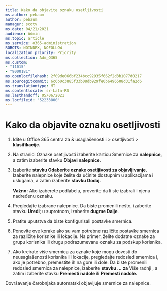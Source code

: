 ```yaml
---
title: Kako da objavite oznaku osetljivosti
ms.author: pebaum
author: pebaum
manager: scotv
ms.date: 04/21/2021
audience: Admin
ms.topic: article
ms.service: o365-administration
ROBOTS: NOINDEX, NOFOLLOW
localization_priority: Priority
ms.collection: Adm_O365
ms.custom:
- "11015"
- "9000181"
ms.openlocfilehash: 2f09de066bf234bcc92935f662f2d3b1077d0217
ms.sourcegitcommit: 6c6b0c3885f33b08db929fe0b6496508d31fa2d6
ms.translationtype: MT
ms.contentlocale: sr-Latn-RS
ms.lasthandoff: 05/06/2021
ms.locfileid: "52233800"
---
```

# <a name="how-to-publish-a-sensitivity-label"></a>Kako da objavite oznaku osetljivosti

1. Idite u Office 365 centra za & usaglašenosti i > osetljivosti  >  **klasifikacije.**

1. Na stranici Oznake osetljivosti izaberite karticu Smernice za **nalepnice,** a zatim izaberite stavku **Objavi nalepnice.**

1. Izaberite **stavku Odaberite oznake osetljivosti za objavljivanje.** Izaberite nalepnice koje želite da učinite dostupnim u aplikacijama i uslugama, a zatim izaberite **stavku Dodaj**.

    **Važno:** Ako izaberete podlabelu, proverite da li ste izabrali i njenu nadređenu oznaku.

1. Pregledajte izabrane nalepnice. Da biste promenili nešto, izaberite stavku **Uredi**; u suprotnom, izaberite **dugme Dalje**.

1. Pratite uputstva da biste konfigurisali postavke smernica.

1. Ponovite ove korake ako su vam potrebne različite postavke smernica za različite korisnike ili lokacije. Na primer, želite dodatne oznake za grupu korisnika ili drugu podrazumevanu oznaku za podskup korisnika.

1. Ako kreirate više smernica za oznake koje mogu dovesti do neusaglašenosti korisnika ili lokacije, pregledajte redosled smernica i, ako je potrebno, premestite ih na gore ili dole. Da biste promenili redosled smernica za nalepnice, izaberite **stavku ...** **za** Više radnji , a zatim izaberite stavku **Premesti nadole** ili **Premesti nadole.**

Dovršavanje čarobnjaka automatski objavljuje smernice za nalepnice.